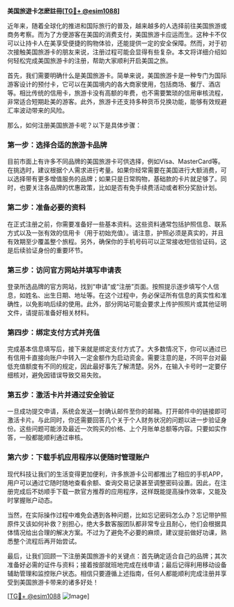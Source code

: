 **美国旅遊卡怎麽註冊[[TG💪+ @esim1088](https://t.me/s/esim1088)]**

近年来，随着全球化的推进和国际旅行的普及，越来越多的人选择前往美国旅游或商务考察。而为了方便游客在美国的消费支付，美国旅游卡应运而生。这种卡不仅可以让持卡人在美享受便捷的购物体验，还能提供一定的安全保障。然而，对于初次接触美国旅游卡的朋友来说，注册过程可能会显得有些复杂。本文将详细介绍如何轻松完成美国旅游卡的注册，帮助大家顺利开启美国之旅。

首先，我们需要明确什么是美国旅游卡。简单来说，美国旅游卡是一种专门为国际游客设计的预付卡，它可以在美国境内的各大商家使用，包括商场、餐厅、酒店等。相比传统的信用卡，旅游卡没有高额的年费，也不需要繁琐的信用审核流程，非常适合短期赴美的游客。此外，旅游卡还支持多种货币兑换功能，能够有效规避汇率波动带来的风险。

那么，如何注册美国旅游卡呢？以下是具体步骤：

### **第一步：选择合适的旅游卡品牌**
目前市面上有许多不同品牌的美国旅游卡可供选择，例如Visa、MasterCard等。在挑选时，建议根据个人需求进行考量。如果你经常需要在美国进行大额消费，可以选择带有更多增值服务的品牌；如果只是日常购物，基础款的卡片就足够了。同时，也要关注各品牌的优惠政策，比如是否有免手续费活动或者积分奖励计划。

### **第二步：准备必要的资料**
在正式注册之前，你需要准备好一些基本资料。这些资料通常包括护照信息、联系方式以及一张有效的信用卡（用于初始充值）。请注意，护照必须是真实的，并且有效期至少覆盖整个旅程。另外，确保你的手机号码可以正常接收短信验证码，这是后续验证身份的重要环节。

### **第三步：访问官方网站并填写申请表**
登录所选品牌的官方网站，找到“申请”或“注册”页面。按照提示逐步填写个人信息，如姓名、出生日期、地址等。在这个过程中，务必保证所有信息的真实性和准确性，以免影响后续的使用。此外，部分网站可能会要求上传护照照片或其他证明文件，请提前准备好相关材料。

### **第四步：绑定支付方式并充值**
完成基本信息填写后，接下来就是绑定支付方式了。大多数情况下，你可以通过已有信用卡直接向账户中转入一定金额作为启动资金。需要注意的是，不同平台对最低充值额度有不同的规定，因此最好事先了解清楚。另外，在输入卡号时一定要仔细核对，避免因错误导致交易失败。

### **第五步：激活卡片并通过安全验证**
一旦成功提交申请，系统会发送一封确认邮件至你的邮箱。打开邮件中的链接即可激活卡片。与此同时，你还需要回答几个关于个人财务状况的问题以进一步验证身份。这些问题可能涉及最近一次购买的价格、上个月账单总额等内容。只要如实作答，一般都能顺利通过审核。

### **第六步：下载手机应用程序以便随时管理账户**
现代科技让我们的生活变得更加便利，许多旅游卡公司都推出了相应的手机APP，用户可以通过它随时随地查看余额、查询交易记录甚至调整密码设置。因此，在注册完成后不妨顺手下载一款官方推荐的应用程序，这样既能提高操作效率，又能及时掌握账户动态。

当然，在实际操作过程中难免会遇到各种问题，比如忘记密码怎么办？忘记带护照原件又该如何补救？别担心，绝大多数客服团队都非常专业且耐心，他们会根据具体情况给出合理的解决方案。不过为了避免不必要的麻烦，建议提前做好功课，熟悉整个流程后再开始尝试。

最后，让我们回顾一下注册美国旅游卡的关键点：首先确定适合自己的品牌；其次准备好必需的证件与资料；接着按部就班地完成在线申请；最后记得利用移动设备辅助管理和监控账户状态。相信只要遵循上述指南，任何人都能顺利完成注册并享受到美国旅游卡带来的诸多好处！

[[TG💪+ @esim1088](https://t.me/s/esim1088) ![Image](https://i.postimg.cc/4NQfJmqS/Snipaste-2025-05-13-00-14-12.png)]
